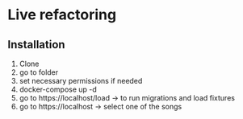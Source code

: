 # Live refactoring

## Installation
1. Clone
2. go to folder
3. set necessary permissions if needed
4. docker-compose up -d
5. go to https://localhost/load -> to run migrations and load fixtures
6. go to https://localhost -> select one of the songs

